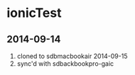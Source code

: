 ionicTest
=========
2014-09-14
----------
1. cloned to sdbmacbookair
2014-09-15
1. sync'd with sdbackbookpro-gaic